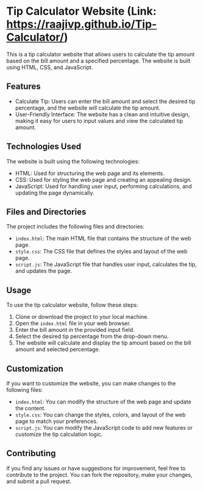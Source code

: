 # Tip Calculator Website (Link:  https://raajivp.github.io/Tip-Calculator/) 

This is a tip calculator website that allows users to calculate the tip amount based on the bill amount and a specified percentage. The website is built using HTML, CSS, and JavaScript.

## Features

- Calculate Tip: Users can enter the bill amount and select the desired tip percentage, and the website will calculate the tip amount.
- User-Friendly Interface: The website has a clean and intuitive design, making it easy for users to input values and view the calculated tip amount.

## Technologies Used

The website is built using the following technologies:

- HTML: Used for structuring the web page and its elements.
- CSS: Used for styling the web page and creating an appealing design.
- JavaScript: Used for handling user input, performing calculations, and updating the page dynamically.

## Files and Directories

The project includes the following files and directories:

- `index.html`: The main HTML file that contains the structure of the web page.
- `style.css`: The CSS file that defines the styles and layout of the web page.
- `script.js`: The JavaScript file that handles user input, calculates the tip, and updates the page.

## Usage

To use the tip calculator website, follow these steps:

1. Clone or download the project to your local machine.
2. Open the `index.html` file in your web browser.
3. Enter the bill amount in the provided input field.
4. Select the desired tip percentage from the drop-down menu.
5. The website will calculate and display the tip amount based on the bill amount and selected percentage.

## Customization

If you want to customize the website, you can make changes to the following files:

- `index.html`: You can modify the structure of the web page and update the content.
- `style.css`: You can change the styles, colors, and layout of the web page to match your preferences.
- `script.js`: You can modify the JavaScript code to add new features or customize the tip calculation logic.

## Contributing

If you find any issues or have suggestions for improvement, feel free to contribute to the project. You can fork the repository, make your changes, and submit a pull request.
